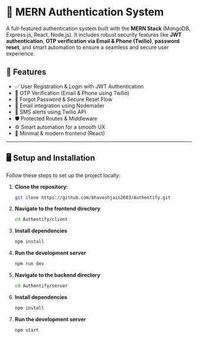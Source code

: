 # 🔐 MERN Authentication System

A full-featured authentication system built with the **MERN Stack** (MongoDB, Express.js, React, Node.js). It includes robust security features like **JWT authentication**, **OTP verification via Email & Phone (Twilio)**, **password reset**, and smart automation to ensure a seamless and secure user experience.

## 🚀 Features

- ✅ User Registration & Login with JWT Authentication
- 🔐 OTP Verification (Email & Phone using Twilio)
- 🔁 Forgot Password & Secure Reset Flow
- 📧 Email integration using Nodemailer
- 📱 SMS alerts using Twilio API
- 🛡️ Protected Routes & Middleware
- ⚙️ Smart automation for a smooth UX
- 🎨 Minimal & modern frontend (React)

---

## 🖥️ **Setup and Installation**

Follow these steps to set up the project locally:

1. **Clone the repository:**
   ```bash
   git clone https://github.com/bhaveshjain2603/Authentify.git

2. **Navigate to the frontend directory**
   ```bash
   cd Authentify/client

3. **Install dependencies**
   ```bash
   npm install

4. **Run the development server**
   ```bash
   npm run dev 

5. **Navigate to the backend directory**
   ```bash
   cd Authentify/server

6. **Install dependencies**
   ```bash
   npm install

7. **Run the development server**
   ```bash
   npm start 

